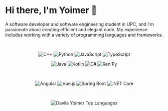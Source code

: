 # Hi there, I'm Yoimer 👋

A software developer and software engineering student in UPC, and I'm passionate about creating efficient and elegant code. My experience includes working with a variety of programming languages and frameworks.

<br />
<p align="center">
  <img src="https://img.shields.io/badge/-C++-00599C?style=for-the-badge&logo=cplusplus&logoColor=white" alt="C++">
  <img src="https://img.shields.io/badge/-Python-3776AB?style=for-the-badge&logo=python&logoColor=white" alt="Python">
  <img src="https://img.shields.io/badge/-JavaScript-F7DF1E?style=for-the-badge&logo=javascript&logoColor=black" alt="JavaScript">
  <img src="https://img.shields.io/badge/-TypeScript-007ACC?style=for-the-badge&logo=typescript&logoColor=white" alt="TypeScript">
</p>

<p align="center">
  <img src="https://img.shields.io/badge/-Java-007396?style=for-the-badge&logo=java&logoColor=white" alt="Java">
  <img src="https://img.shields.io/badge/-Kotlin-0095D5?style=for-the-badge&logo=kotlin&logoColor=white" alt="Kotlin">
  <img src="https://img.shields.io/badge/-C%23-239120?style=for-the-badge&logo=c-sharp&logoColor=white" alt="C#">
  <img src="https://img.shields.io/badge/-Ren'Py-FF7F7F?style=for-the-badge&logo=renpy&logoColor=white" alt="Ren'Py">
</p>
<br />
<p align="center">
  <img src="https://img.shields.io/badge/-Angular-DD0031?style=for-the-badge&logo=angular&logoColor=white" alt="Angular">
  <img src="https://img.shields.io/badge/-Vue.js-4FC08D?style=for-the-badge&logo=vue-dot-js&logoColor=white" alt="Vue.js">
  <img src="https://img.shields.io/badge/-Spring_Boot-6DB33F?style=for-the-badge&logo=spring-boot&logoColor=white" alt="Spring Boot">
  <img src="https://img.shields.io/badge/-.NET_Core-512BD4?style=for-the-badge&logo=dotnet&logoColor=white" alt=".NET Core">
</p>


<br />
<p align="center">
  <!-- <img src="https://github-readme-stats.vercel.app/api?username=Yoimer-Davila&show_icons=true&theme=radical" alt="Davila Yoimer GitHub stats" height="180em"> -->
  <img src="https://github-readme-stats.vercel.app/api/top-langs?username=yoimerdr&show_icons=true&locale=en&layout=compact&theme=radical&langs_count=6" alt="Davila Yoimer Top Languages">
</p>
